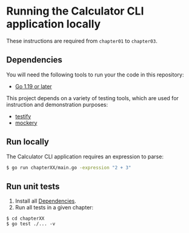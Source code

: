 # Running the Calculator CLI application locally

These instructions are required from `chapter01` to `chapter03`.

## Dependencies

You will need the following tools to run your the code in this repository:

- [Go 1.19 or later](https://go.dev/doc/install)

This project depends on a variety of testing tools, which are used for instruction and demonstration purposes:

- [testify](https://github.com/stretchr/testify)
- [mockery](https://github.com/vektra/mockery)

## Run locally

The Calculator CLI application requires an expression to parse:

```bash
$ go run chapterXX/main.go -expression "2 + 3"
```

## Run unit tests

1. Install all [Dependencies](#dependencies).
1. Run all tests in a given chapter:

```
$ cd chapterXX 
$ go test ./... -v
```
